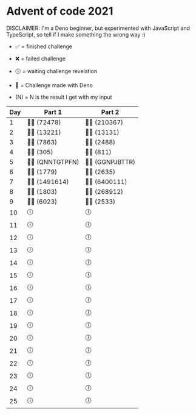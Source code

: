 # Advent of code 2021

DISCLAIMER: I'm a Deno beginner, but experimented with JavaScript and TypeScript, so tell if I make something the wrong way :)

- ✅ = finished challenge
- ❌ = failed challenge
- 🕕 = waiting challenge revelation

- 🦕 = Challenge made with Deno

- (N) = N is the result I get with my input

| Day | Part 1           | Part 2           |
| --- | ---------------- | ---------------- |
| 1   | 🦕✅ (72478)     | 🦕✅ (210367)    |
| 2   | 🦕✅ (13221)     | 🦕✅ (13131)     |
| 3   | 🦕✅ (7863)      | 🦕✅ (2488)      |
| 4   | 🦕✅ (305)       | 🦕✅ (811)       |
| 5   | 🦕✅ (QNNTGTPFN) | 🦕✅ (GGNPJBTTR) |
| 6   | 🦕✅ (1779)      | 🦕✅ (2635)      |
| 7   | 🦕✅ (1491614)   | 🦕✅ (6400111)   |
| 8   | 🦕✅ (1803)      | 🦕✅ (268912)    |
| 9   | 🦕✅ (6023)      | 🦕✅ (2533)      |
| 10  | 🕕               | 🕕               |
| 11  | 🕕               | 🕕               |
| 12  | 🕕               | 🕕               |
| 13  | 🕕               | 🕕               |
| 14  | 🕕               | 🕕               |
| 15  | 🕕               | 🕕               |
| 16  | 🕕               | 🕕               |
| 17  | 🕕               | 🕕               |
| 18  | 🕕               | 🕕               |
| 19  | 🕕               | 🕕               |
| 20  | 🕕               | 🕕               |
| 21  | 🕕               | 🕕               |
| 22  | 🕕               | 🕕               |
| 23  | 🕕               | 🕕               |
| 24  | 🕕               | 🕕               |
| 25  | 🕕               | 🕕               |
